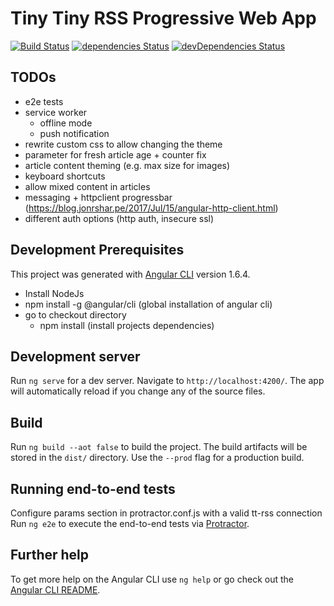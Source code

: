 # Tiny Tiny RSS Progressive Web App

[![Build Status](https://ci.thescientist.eu/buildStatus/icon?job=ttrss-pwa/master)](https://ci.thescientist.eu/blue/organizations/jenkins/ttrss-pwa/activity/?branch=master)
[![dependencies Status](https://david-dm.org/thescientist/ttrss-pwa/status.svg)](https://david-dm.org/thescientist/ttrss-pwa)
[![devDependencies Status](https://david-dm.org/thescientist/ttrss-pwa/dev-status.svg)](https://david-dm.org/thescientist/ttrss-pwa?type=dev)
## TODOs
- e2e tests
- service worker
  - offline mode
  - push notification
- rewrite custom css to allow changing the theme
- parameter for fresh article age + counter fix
- article content theming (e.g. max size for images)
- keyboard shortcuts
- allow mixed content in articles
- messaging + httpclient progressbar (https://blog.jonrshar.pe/2017/Jul/15/angular-http-client.html)
- different auth options (http auth, insecure ssl)

## Development Prerequisites
This project was generated with [Angular CLI](https://github.com/angular/angular-cli) version 1.6.4.
- Install NodeJs
- npm install -g @angular/cli (global installation of angular cli)
- go to checkout directory
  - npm install  (install projects dependencies)

## Development server

Run `ng serve` for a dev server. Navigate to `http://localhost:4200/`. The app will automatically reload if you change any of the source files.

## Build

Run `ng build --aot false` to build the project. The build artifacts will be stored in the `dist/` directory. Use the `--prod` flag for a production build.

## Running end-to-end tests

Configure params section in protractor.conf.js with a valid tt-rss connection
Run `ng e2e` to execute the end-to-end tests via [Protractor](http://www.protractortest.org/).

## Further help

To get more help on the Angular CLI use `ng help` or go check out the [Angular CLI README](https://github.com/angular/angular-cli/blob/master/README.md).
